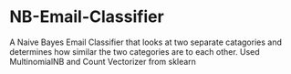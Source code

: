 # NB-Email-Classifier

A Naive Bayes Email Classifier that looks at two separate catagories and determines how similar the two categories are to each other.
Used MultinomialNB and Count Vectorizer from sklearn
